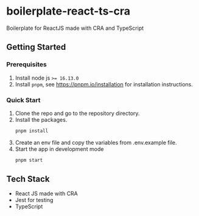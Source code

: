 # boilerplate-react-ts-cra

Boilerplate for ReactJS made with CRA and TypeScript

## Getting Started

### Prerequisites

1. Install node js `>= 16.13.0`
2. Install `pnpm`, see https://pnpm.io/installation for installation instructions.

### Quick Start

1. Clone the repo and go to the repository directory.
2. Install the packages.
   ```sh
   pnpm install
   ```
3. Create an env file and copy the variables from .env.example file.
4. Start the app in development mode
   ```sh
   pnpm start
   ```

## Tech Stack

- React JS made with CRA
- Jest for testing
- TypeScript
